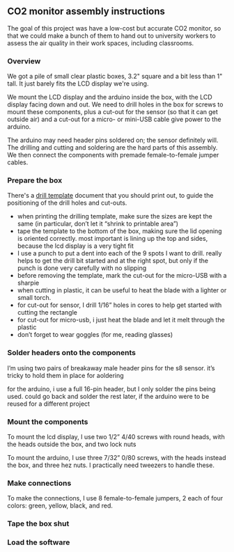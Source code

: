 ## CO2 monitor assembly instructions

The goal of this project was have a low-cost but accurate CO2 monitor, so
that we could make a bunch of them to hand out to university workers
to assess the air quality in their work spaces, including classrooms.

### Overview

We got a pile of small clear plastic boxes, 3.2" square and a bit less
than 1" tall. It just barely fits the LCD display we're using.

We mount the LCD display and the arduino inside the box, with the LCD
display facing down and out. We need to drill holes in the box for
screws to mount these components, plus a cut-out for the sensor (so
that it can get outside air) and a cut-out for a micro- or mini-USB
cable give power to the arduino.

The arduino may need header pins soldered on; the sensor definitely
will. The drilling and cutting and soldering are the hard parts of
this assembly. We then connect the components with premade
female-to-female jumper cables.


### Prepare the box

There's a [drill
template](DrillTemplate/co2_monitor_drill_template.pdf) document
that you should print out, to guide the positioning of the drill holes
and cut-outs.


- when printing the drilling template, make sure the sizes are kept the same (in particular, don’t let it “shrink to printable area”)
- tape the template to the bottom of the box, making sure the lid opening is oriented correctly. most important is lining up the top and sides, because the lcd display is a very tight fit
- I use a punch to put a dent into each of the 9 spots I want to drill. really helps to get the drill bit started and at the right spot, but only if the punch is done very carefully with no slipping
- before removing the template, mark the cut-out for the micro-USB with a sharpie
- when cutting in plastic, it can be useful to heat the blade with a lighter or small torch.
- for cut-out for sensor, I drill 1/16” holes in cores to help get started with cutting the rectangle
- for cut-out for micro-usb, i just heat the blade and let it melt through the plastic
- don’t forget to wear goggles (for me, reading glasses)



### Solder headers onto the components

I’m using two pairs of breakaway male header pins for the s8 sensor. it’s tricky to hold them in place for aoldering

for the arduino, i use a full 16-pin header, but I only solder the pins being used. could go back and solder the rest later, if the arduino were to be reused for a different project



### Mount the components

To mount the lcd display, I use two 1/2” 4/40 screws with round heads, with the heads outside the box, and two lock nuts

To mount the arduino, I use three 7/32” 0/80 screws, with the heads instead the box, and three hez nuts. I practically need tweezers to handle these.



### Make connections

To make the connections, I use 8 female-to-female jumpers, 2 each of four colors: green, yellow, black, and red.



### Tape the box shut



### Load the software
